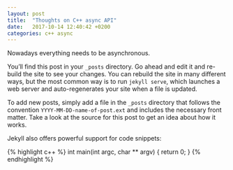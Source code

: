 ```yaml
---
layout: post
title:  "Thoughts on C++ async API"
date:   2017-10-14 12:40:42 +0200
categories: c++ async
---
```


Nowadays everything needs to be asynchronous.


You’ll find this post in your `_posts` directory. Go ahead and edit it and re-build the site to see your changes. You can rebuild the site in many different ways, but the most common way is to run `jekyll serve`, which launches a web server and auto-regenerates your site when a file is updated.

To add new posts, simply add a file in the `_posts` directory that follows the convention `YYYY-MM-DD-name-of-post.ext` and includes the necessary front matter. Take a look at the source for this post to get an idea about how it works.

Jekyll also offers powerful support for code snippets:

{% highlight c++ %}
int main(int argc, char ** argv) {
    return 0;
}
{% endhighlight %}

